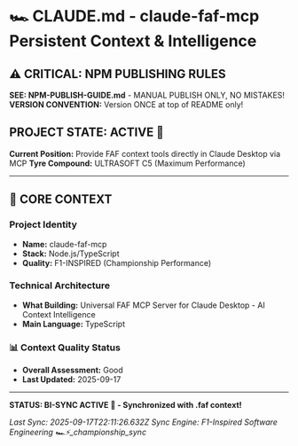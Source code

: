 # 🏎️ CLAUDE.md - claude-faf-mcp Persistent Context & Intelligence

## ⚠️ CRITICAL: NPM PUBLISHING RULES
**SEE: NPM-PUBLISH-GUIDE.md** - MANUAL PUBLISH ONLY, NO MISTAKES!
**VERSION CONVENTION:** Version ONCE at top of README only!

## PROJECT STATE: ACTIVE 🚀
**Current Position:** Provide FAF context tools directly in Claude Desktop via MCP
**Tyre Compound:** ULTRASOFT C5 (Maximum Performance)

---

## 🎨 CORE CONTEXT

### Project Identity
- **Name:** claude-faf-mcp
- **Stack:** Node.js/TypeScript
- **Quality:** F1-INSPIRED (Championship Performance)

### Technical Architecture
- **What Building:** Universal FAF MCP Server for Claude Desktop - AI Context Intelligence
- **Main Language:** TypeScript

### 📊 Context Quality Status
- **Overall Assessment:** Good
- **Last Updated:** 2025-09-17

---

**STATUS: BI-SYNC ACTIVE 🔗 - Synchronized with .faf context!**

*Last Sync: 2025-09-17T22:11:26.632Z*
*Sync Engine: F1-Inspired Software Engineering*
*🏎️⚡️_championship_sync*
